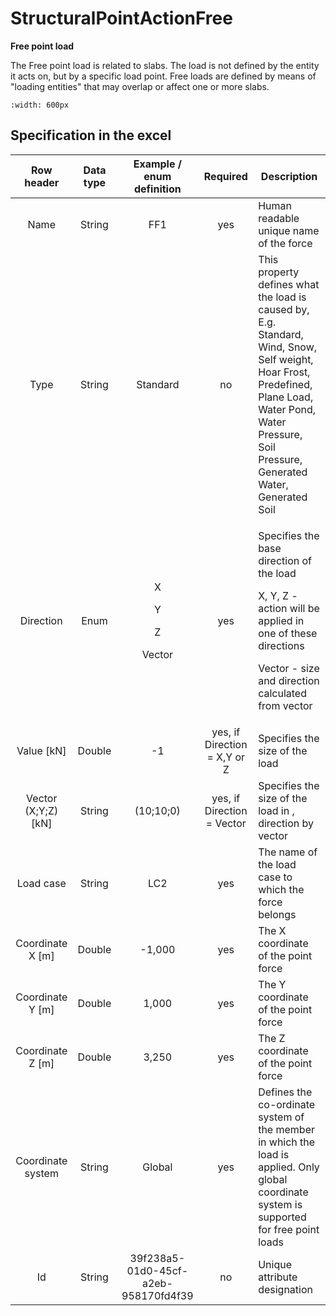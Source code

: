 # StructuralPointActionFree

**Free point load**

The Free point load is related to slabs. The load is not defined by the entity it acts on, but by a specific load point. Free loads are defined by means of "loading entities" that may overlap or affect one or more slabs.

```{image} ../.gitbook/assets/38\_structuralpointactionfree.png
:width: 600px
```


## Specification in the excel

| Row header| Data type | Example / enum definition | Required | Description |
| :---------------------------: | :--------------: | :--------------------------------------------------------: | :--------------------------: | -------------------------------------------------------------------------------------------------------------------------------------------------------------------------------------------------------- |
|              Name             |      String      |                             FF1                            |              yes             | Human readable unique name of the force                                                                                                                                                                  |
|              Type             |      String      |                          Standard                          |              no              | This property defines what the load is caused by, E.g. Standard, Wind, Snow, Self weight, Hoar Frost, Predefined, Plane Load, Water Pond, Water Pressure, Soil Pressure, Generated Water, Generated Soil |
|           Direction           |       Enum       | <p>X</p><p></p><p>Y</p><p></p><p>Z</p><p></p><p>Vector</p> |              yes             | <p>Specifies the base direction of the load</p><p>X, Y, Z - action will be applied in one of these directions</p><p>Vector - size and direction calculated from vector</p>                               |
|          Value \[kN]          |      Double      |                             -1                             | yes, if Direction = X,Y or Z | Specifies the size of the load                                                                                                                                                                           |
|      Vector (X;Y;Z) \[kN]     |      String      |                          (10;10;0)                         |  yes, if Direction = Vector  | Specifies the size of the load in , direction by vector                                                                                                                                                  |
|           Load case           |      String      |                             LC2                            |              yes             | The name of the load case to which the force belongs                                                                                                                                                     |
|       Coordinate X \[m]       |      Double      |                           -1,000                           |              yes             | The X coordinate of the point force                                                                                                                                                                      |
|       Coordinate Y \[m]       |      Double      |                            1,000                           |              yes             | The Y coordinate of the point force                                                                                                                                                                      |
|       Coordinate Z \[m]       |      Double      |                            3,250                           |              yes             | The Z coordinate of the point force                                                                                                                                                                      |
|       Coordinate system       |      String      |                           Global                           |              yes             | Defines the co-ordinate system of the member in which the load is applied. Only global coordinate system is supported for free point loads                                                               |
|               Id              |      String      |            39f238a5-01d0-45cf-a2eb-958170fd4f39            |              no              | Unique attribute designation                                                                                                                                                                             |
